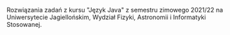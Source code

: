 Rozwiązania zadań z kursu "Język Java" z semestru zimowego 2021/22 na Uniwersytecie Jagiellońskim, Wydział Fizyki, Astronomii i Informatyki Stosowanej.
